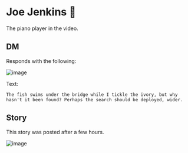 # Joe Jenkins 🔴

The piano player in the video.

## DM

Responds with the following:

![image](https://user-images.githubusercontent.com/28175652/183030430-b1d32e46-8de7-4adb-b786-a7f86178fd0b.png)

Text:
```
The fish swims under the bridge while I tickle the ivory, but why hasn't it been found? Perhaps the search should be deployed, wider.
```

## Story

This story was posted after a few hours.

![image](https://user-images.githubusercontent.com/90586416/183072859-943638a6-cff7-4989-a5de-b3310a9de9aa.png)
